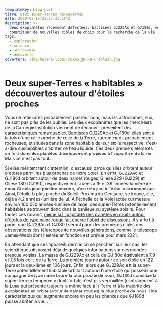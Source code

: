 ```yaml
---
templateKey: blog-post
titre: Deux super-Terres découvertes
date: 2020-02-15T22:23:33.194Z
description: >-
  deux exoplanètes récemment détectées, baptisées GJ229Ac et GJ180d, vont
  constituer de nouvelles cibles de choix pour la recherche de la vie.
tags:
  - exploration
  - science
  - astronomie
  - décoverte
coverture: /img/helena-lopes-xUXmS_gOFR8-unsplash.jpg
---
```

# Deux super-Terres « habitables » découvertes autour d'étoiles proches

Vous ne retiendrez probablement pas leur nom, mais les astronomes, eux, ne sont pas près de les oublier. Les deux exoplanètes que les chercheurs de la Carnegie Institution viennent de découvrir présentent des caractéristiques remarquables. Baptisées GJ229Ac et GJ180d, elles sont à la fois d'une taille proche de celle de la Terre, autrement dit probablement rocheuses, et situées dans la zone habitable de leur étoile respective, c'est-à-dire susceptibles d'abriter de l'eau liquide. Ces deux premiers éléments en font donc des planètes théoriquement propices à l'apparition de la vie. Mais ce n'est pas tout…

Si elles méritent tant d'attention, c'est aussi parce qu'elles orbitent autour d'étoiles parmi les plus proches de notre Soleil. En effet, GJ229Ac et GJ180d orbitent autour de deux naines rouges, Gliese 229 (GJ229) et Gliese 180 (GJ180), respectivement situées à 19 et 39 années-lumière de nous. Si cela peut paraître énorme, c'est très peu à l'échelle astronomique. Ainsi, l'étoile la plus proche du Soleil, Proxima du Centaure, se trouve, elle, déjà à 4,2 années-lumière de lui. À l'échelle de la Voie lactée qui mesure environ 100 000 années-lumière de large, ces super-Terres potentiellement habitables se trouvent donc dans la banlieue du système solaire. Pour toutes ces raisons, [même si l'hospitalité des planètes en orbite autour d'étoiles de type naine rouge fait encore l'objet de discussions](https://www.lepoint.fr/astronomie/autour-des-naines-rouges-des-exoplanetes-pas-si-potentiellement-habitables-11-06-2014-1835141_1925.php#xtmc=naine-rouge-durand-parenti&xtnp=1&xtcr=1), il y a fort à parier que GJ229Ac et GJ180d seront parmi les premières cibles des observations des télescopes de nouvelles générations, comme le télescope James-Webb dont l'entrée en fonction est prévue pour mars 2021.

En attendant que ces appareils dernier cri se penchent sur leur cas, les scientifiques disposent déjà de quelques informations sur ces mondes presque voisins. La masse de GJ229Ac et celle de GJ180d équivalent à 7,9 et 7,5 fois celle de la Terre. La première tourne autour de son étoile en 122 jours et la deuxième en 106 jours. Enfin, alors que GJ229Ac est la super-Terre potentiellement habitable orbitant autour d'une étoile qui possède une compagne de type naine brune la plus proche de nous, GJ180d constitue la super-Terre « tempérée » dont l'orbite n'est pas verrouillée (contrairement à la Lune qui présente toujours la même face à la Terre et à la majorité des exoplanètes en orbite autour de naines rouges) la plus proche de nous. Une caractéristique qui augmente encore un peu les chances que GJ180d puisse abriter la vie…
